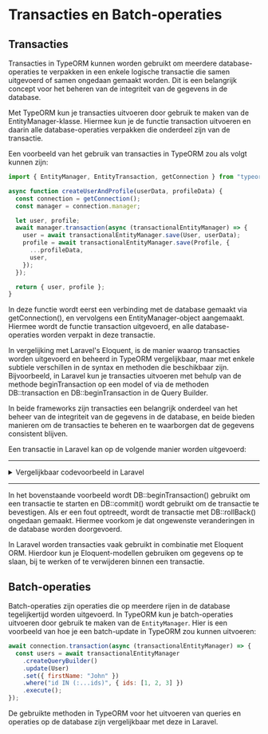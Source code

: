 # Transacties en Batch-operaties

## Transacties

Transacties in TypeORM kunnen worden gebruikt om meerdere database-operaties te verpakken in een enkele logische transactie die samen uitgevoerd of samen ongedaan gemaakt worden. Dit is een belangrijk concept voor het beheren van de integriteit van de gegevens in de database.

Met TypeORM kun je transacties uitvoeren door gebruik te maken van de EntityManager-klasse. Hiermee kun je de functie transaction uitvoeren en daarin alle database-operaties verpakken die onderdeel zijn van de transactie.

Een voorbeeld van het gebruik van transacties in TypeORM zou als volgt kunnen zijn:

```javascript
import { EntityManager, EntityTransaction, getConnection } from "typeorm";

async function createUserAndProfile(userData, profileData) {
  const connection = getConnection();
  const manager = connection.manager;

  let user, profile;
  await manager.transaction(async (transactionalEntityManager) => {
    user = await transactionalEntityManager.save(User, userData);
    profile = await transactionalEntityManager.save(Profile, {
      ...profileData,
      user,
    });
  });

  return { user, profile };
}
```

In deze functie wordt eerst een verbinding met de database gemaakt via getConnection(), en vervolgens een EntityManager-object aangemaakt. Hiermee wordt de functie transaction uitgevoerd, en alle database-operaties worden verpakt in deze transactie.

In vergelijking met Laravel's Eloquent, is de manier waarop transacties worden uitgevoerd en beheerd in TypeORM vergelijkbaar, maar met enkele subtiele verschillen in de syntax en methoden die beschikbaar zijn. Bijvoorbeeld, in Laravel kun je transacties uitvoeren met behulp van de methode beginTransaction op een model of via de methoden DB::transaction en DB::beginTransaction in de Query Builder.

In beide frameworks zijn transacties een belangrijk onderdeel van het beheer van de integriteit van de gegevens in de database, en beide bieden manieren om de transacties te beheren en te waarborgen dat de gegevens consistent blijven.

Een transactie in Laravel kan op de volgende manier worden uitgevoerd:

<hr />
<details>
  <summary>Vergelijkbaar codevoorbeeld in Laravel</summary>

```php
use Illuminate\Support\Facades\DB;

Route::get('/test', function () {
    DB::beginTransaction();

    try {
        // Voer hier de database-operaties uit
        DB::commit();
    } catch (\Exception $e) {
        DB::rollBack();
        return $e->getMessage();
    }
});
```

</details>
<hr/>

In het bovenstaande voorbeeld wordt DB::beginTransaction() gebruikt om een transactie te starten en DB::commit() wordt gebruikt om de transactie te bevestigen. Als er een fout optreedt, wordt de transactie met DB::rollBack() ongedaan gemaakt. Hiermee voorkom je dat ongewenste veranderingen in de database worden doorgevoerd.

In Laravel worden transacties vaak gebruikt in combinatie met Eloquent ORM. Hierdoor kun je Eloquent-modellen gebruiken om gegevens op te slaan, bij te werken of te verwijderen binnen een transactie.

## Batch-operaties

Batch-operaties zijn operaties die op meerdere rijen in de database tegelijkertijd worden uitgevoerd. In TypeORM kun je batch-operaties uitvoeren door gebruik te maken van de `EntityManager`. Hier is een voorbeeld van hoe je een batch-update in TypeORM zou kunnen uitvoeren:

```javascript
await connection.transaction(async (transactionalEntityManager) => {
  const users = await transactionalEntityManager
    .createQueryBuilder()
    .update(User)
    .set({ firstName: "John" })
    .where("id IN (:...ids)", { ids: [1, 2, 3] })
    .execute();
});
```

De gebruikte methoden in TypeORM voor het uitvoeren van queries en operaties op de database zijn vergelijkbaar met deze in Laravel.
